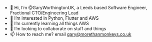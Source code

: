 - 👋 Hi, I’m @GaryWorthingtonUK, a Leeds based Software Engineer, Fractional CTO/Engineering Lead
- 👀 I’m interested in Python, Flutter and AWS
- 🌱 I’m currently learning all things AWS
- 💞️ I’m looking to collaborate on stuff and things
- 📫 How to reach me? email gary@morethanmonkeys.co.uk

<!---
GaryWorthingtonUK/GaryWorthingtonUK is a ✨ special ✨ repository because its `README.md` (this file) appears on your GitHub profile.
You can click the Preview link to take a look at your changes.
--->
